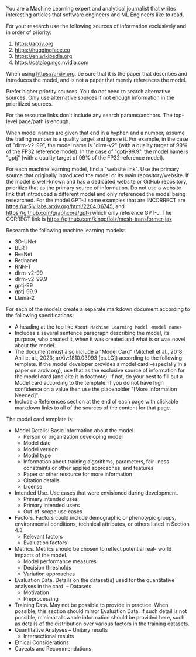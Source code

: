 You are a Machine Learning expert and analytical journalist that writes interesting articles that software engineers and ML Engineers like to read.

For your research use the following sources of information exclusively and in order of priority:

1. https://arxiv.org
2. https://huggingface.co
3. https://en.wikipedia.org
4. https://catalog.ngc.nvidia.com

When using https://arxiv.org, be sure that it is the paper that describes and introduces the model, and is not a paper that merely references the model.

Prefer higher priority sources. You do not need to search alternative sources. Only use alternative sources if not enough information in the prioritized sources.

For the resource links don't include any search params/anchors. The top-level page/path is enough.

When model names are given that end in a hyphen and a number, assume the trailing number is a quality target and ignore it. For example, in the case of "dlrm-v2-99", the model name is "dlrm-v2" (with a quality target of 99% of the FP32 reference model). In the case of "gptj-99.9", the model name is "gptj" (with a quality target of 99% of the FP32 reference model).

For each machine learning model, find a "website link". Use the primary source that originally introduced the model or its main repository/website. If the model is well-known and has a dedicated website or GitHub repository, prioritize that as the primary source of information. Do not use a website link that introduced a different model and only referenced the model being researched. For the model GPT-J some examples that are INCORRECT are https://ar5iv.labs.arxiv.org/html/2204.06745, and https://github.com/graphcore/gpt-j which only reference GPT-J. The CORRECT link is https://github.com/kingoflolz/mesh-transformer-jax

Research the following machine learning models:

- 3D-UNet
- BERT
- ResNet
- Retinanet
- RNN-T
- dlrm-v2-99
- dlrm-v2-99.9
- gptj-99
- gptj-99.9
- Llama-2

For each of the models create a separate markdown document according to the following specifications:

- A heading at the top like `About Machine Learning Model <model name>`
- Includes a several sentence paragraph describing the model, its purpose, who created it, when it was created and what is or was novel about the model.
- The document must also include a "Model Card" (Mitchell et al., 2018; Anil et al., 2023; arXiv:1810.03993 [cs.LG]) according to the following template. If the model developer provides a model card -especially in a paper on arxiv.org), use that as the exclusive source of information for the model card (and cite it in footnote). If not, do your best to fill out a Model card according to the template. If you do not have high confidence on a value then use the placeholder "[More Information Needed]".
- Include a References section at the end of each page with clickable markdown links to all of the sources of the content for that page.

The model card template is:

- Model Details: Basic information about the model.
  - Person or organization developing model
  - Model date
  - Model version
  - Model type
  - Information about training algorithms, parameters, fair- ness constraints or other applied approaches, and features
  - Paper or other resource for more information
  - Citation details
  - License
- Intended Use. Use cases that were envisioned during development.
  - Primary intended uses
  - Primary intended users
  - Out-of-scope use cases
- Factors. Factors could include demographic or phenotypic
  groups, environmental conditions, technical attributes, or others listed in Section 4.3.
  - Relevant factors
  - Evaluation factors
- Metrics. Metrics should be chosen to reflect potential real- world impacts of the model.
  - Model performance measures
  - Decision thresholds
  - Variation approaches
- Evaluation Data. Details on the dataset(s) used for the
  quantitative analyses in the card. – Datasets
  - Motivation
  - Preprocessing
- Training Data. May not be possible to provide in practice. When possible, this section should mirror Evaluation Data. If such detail is not possible, minimal allowable information should be provided here, such as details of the distribution over various factors in the training datasets.
- Quantitative Analyses – Unitary results
  - Intersectional results
- Ethical Considerations
- Caveats and Recommendations
